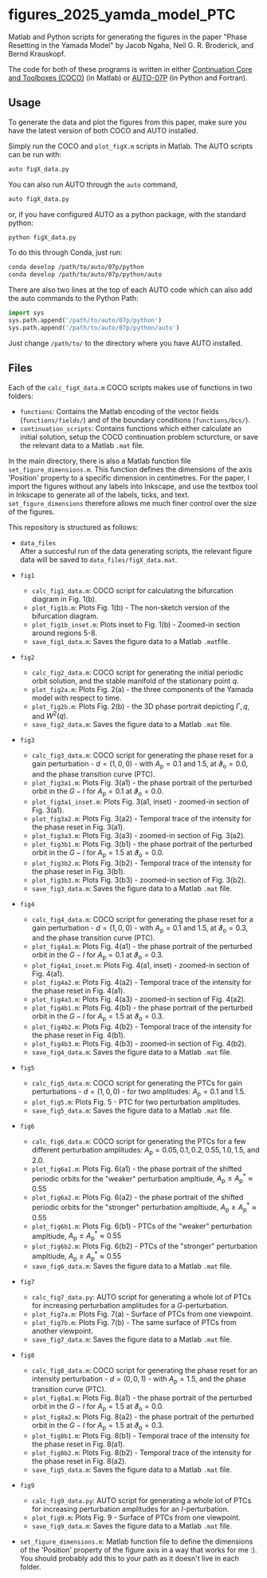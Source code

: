 # figures_2025_yamda_model_PTC

Matlab and Python scripts for generating the figures in the paper "Phase Resetting in the Yamada Model" by Jacob Ngaha, Neil G. R. Broderick, and Bernd Krauskopf.

The code for both of these programs is written in either [Continuation Core and Toolboxes (COCO)](https://sourceforge.net/projects/cocotools/) (in Matlab) or [AUTO-07P](https://www.github.com/auto-07p/auto-07p/) (in Python and Fortran).

## Usage

To generate the data and plot the figures from this paper, make sure you have the latest version of both COCO and AUTO installed.

Simply run the COCO and `plot_figX.m` scripts in Matlab. The AUTO scripts can be run with:
```sh
auto figX_data.py
```
You can also run AUTO through the `auto` command,
```sh
auto figX_data.py
```
or, if you have configured AUTO as a python package, with the standard python:
```sh
python figX_data.py
```
To do this through Conda, just run:
```sh
conda develop /path/to/auto/07p/python
conda develop /path/to/auto/07p/python/auto
```
There are also two lines at the top of each AUTO code which can also add the auto commands to the Python Path:
```python
import sys
sys.path.append('/path/to/auto/07p/python')
sys.path.append('/path/to/auto/07p/python/auto')
```
Just change `/path/to/` to the directory where you have AUTO installed.

## Files

Each of the `calc_figX_data.m` COCO scripts makes use of functions in two folders:
- `functions`: Contains the Matlab encoding of the vector fields (`functions/fields/`) and of the boundary conditions (`functions/bcs/`).
- `continuation_scripts`: Contains functions which either calculate an initial solution, setup the COCO continuation problem scturcture, or save the relevant data to a Matlab `.mat` file.

In the main directory, there is also a Matlab function file `set_figure_dimensions.m`. This function defines the dimensions of the axis 'Position' property to a specific dimension in centimetres. For the paper, I import the figures without any labels into Inkscape, and use the textbox tool in Inkscape to generate all of the labels, ticks, and text. `set_figure_dimensions` therefore allows me much finer control over the size of the figures.

This repository is structured as follows:

- `data_files`  
  After a succesful run of the data generating scripts, the relevant figure data will be saved to `data_files/figX_data.mat`.

- `fig1`
  - `calc_fig1_data.m`: COCO script for calculating the bifurcation diagram in Fig. 1(b).
  - `plot_fig1b.m`: Plots Fig. 1(b) - The non-sketch version of the bifurcation diagram.
  - `plot_fig1b_inset.m`: Plots inset to Fig. 1(b) - Zoomed-in section around regions 5-8.
  - `save_fig1_data.m`: Saves the figure data to a Matlab `.mat`file.

- `fig2`
  - `calc_fig2_data.m`: COCO script for generating the initial periodic orbit solution, and the stable manifold of the stationary point $q$.
  - `plot_fig2a.m`: Plots Fig. 2(a) - the three components of the Yamada model with respect to time.
  - `plot_fig2b.m`: Plots Fig. 2(b) - the 3D phase portrait depicting $\Gamma, q$, and $W^{2}(q)$.
  - `save_fig2_data.m`: Saves the figure data to a Matlab `.mat` file.

- `fig3`
  - `calc_fig3_data.m`: COCO script for generating the phase reset for a gain perturbation -  $\mathbf{\mathit{d}} = (1, 0, 0)$ - with $A_{\mathrm{p}} = 0.1$ and $1.5$, at $\vartheta_{\mathrm{o}} = 0.0$, and the phase transition curve (PTC).
  - `plot_fig3a1.m`: Plots Fig. 3(a1) - the phase portrait of the perturbed orbit in the $G-I$ for $A_{\mathrm{p}} = 0.1$ at $\vartheta_{\mathrm{o}} = 0.0$.
  - `plot_fig3a1_inset.m`: Plots Fig. 3(a1, inset) - zoomed-in section of Fig. 3(a1).
  - `plot_fig3a2.m`: Plots Fig. 3(a2) - Temporal trace of the intensity for the phase reset in Fig. 3(a1).
  - `plot_fig3a3.m`: Plots Fig. 3(a3) - zoomed-in section of Fig. 3(a2).
  - `plot_fig3b1.m`: Plots Fig. 3(b1) - the phase portrait of the perturbed orbit in the $G-I$ for $A_{\mathrm{p}} = 1.5$ at $\vartheta_{\mathrm{o}} = 0.0$.
  - `plot_fig3b2.m`: Plots Fig. 3(b2) - Temporal trace of the intensity for the phase reset in Fig. 3(b1).
  - `plot_fig3b3.m`: Plots Fig. 3(b3) - zoomed-in section of Fig. 3(b2).
  - `save_fig3_data.m`: Saves the figure data to a Matlab `.mat` file.

- `fig4`
  - `calc_fig4_data.m`: COCO script for generating the phase reset for a gain perturbation -  $\mathbf{\mathit{d}} = (1, 0, 0)$ - with $A_{\mathrm{p}} = 0.1$ and $1.5$, at $\vartheta_{\mathrm{o}} = 0.3$, and the phase transition curve (PTC).
  - `plot_fig4a1.m`: Plots Fig. 4(a1) - the phase portrait of the perturbed orbit in the $G-I$ for $A_{\mathrm{p}} = 0.1$ at $\vartheta_{\mathrm{o}} = 0.3$.
  - `plot_fig4a1_inset.m`: Plots Fig. 4(a1, inset) - zoomed-in section of Fig. 4(a1).
  - `plot_fig4a2.m`: Plots Fig. 4(a2) - Temporal trace of the intensity for the phase reset in Fig. 4(a1).
  - `plot_fig4a3.m`: Plots Fig. 4(a3) - zoomed-in section of Fig. 4(a2).
  - `plot_fig4b1.m`: Plots Fig. 4(b1) - the phase portrait of the perturbed orbit in the $G-I$ for $A_{\mathrm{p}} = 1.5$ at $\vartheta_{\mathrm{o}} = 0.3$.
  - `plot_fig4b2.m`: Plots Fig. 4(b2) - Temporal trace of the intensity for the phase reset in Fig. 4(b1).
  - `plot_fig4b3.m`: Plots Fig. 4(b3) - zoomed-in section of Fig. 4(b2).
  - `save_fig4_data.m`: Saves the figure data to a Matlab `.mat` file.

- `fig5`
  - `calc_fig5_data.m`: COCO script for generating the PTCs for gain perturbations - $\mathbf{\mathit{d}} = (1, 0, 0)$ - for two amplitudes: $A_{\mathrm{p}} = 0.1$ and $1.5$.
  - `plot_fig5.m`: Plots Fig. 5 - PTC for two perturbation amplitudes.
  - `save_fig5_data.m`: Saves the figure data to a Matlab `.mat` file.

- `fig6`
  - `calc_fig6_data.m`: COCO script for generating the PTCs for a few different perturbation amplitudes: $A_{\mathrm{p}} = 0.05, 0.1, 0.2, 0.55, 1.0, 1.5$, and $2.0$.
  - `plot_fig6a1.m`: Plots Fig. 6(a1) - the phase portrait of the shifted periodic orbits for the "weaker" perturbation ampltiude, $A_{\mathrm{p}} \leq A_{\mathrm{p}}^{*} \approx 0.55$
  - `plot_fig6a2.m`: Plots Fig. 6(a2) - the phase portrait of the shifted periodic orbits for the "stronger" perturbation ampltiude, $A_{\mathrm{p}} \geq A_{\mathrm{p}}^{*} \approx 0.55$
  - `plot_fig6b1.m`: Plots Fig. 6(b1) - PTCs of the "weaker" perturbation ampltiude, $A_{\mathrm{p}} \leq A_{\mathrm{p}}^{*} \approx 0.55$
  - `plot_fig6b2.m`: Plots Fig. 6(b2) - PTCs of the "stronger" perturbation ampltiude, $A_{\mathrm{p}} \geq A_{\mathrm{p}}^{*} \approx 0.55$
  - `save_fig6_data.m`: Saves the figure data to a Matlab `.mat` file.

- `fig7`
  - `calc_fig7_data.py`: AUTO script for generating a whole lot of PTCs for increasing perturbation amplitudes for a $G$-perturbation.
  - `plot_fig7a.m`: Plots Fig. 7(a) - Surface of PTCs from one viewpoint.
  - `plot_fig7b.m`: Plots Fig. 7(b) - The same surface of PTCs from another viewpoint.
  - `save_fig7_data.m`: Saves the figure data to a Matlab `.mat` file.

- `fig8`
  - `calc_fig8_data.m`: COCO script for generating the phase reset for an intensity perturbation - $\mathbf{\mathit{d}} = (0, 0, 1)$ - with $A_{\mathrm{p}} = 1.5$, and the phase transition curve (PTC).
  - `plot_fig8a1.m`: Plots Fig. 8(a1) - the phase portrait of the perturbed orbit in the $G-I$ for $A_{\mathrm{p}} = 1.5$ at $\vartheta_{\mathrm{o}} = 0.0$.
  - `plot_fig8a2.m`: Plots Fig. 8(a2) - the phase portrait of the perturbed orbit in the $G-I$ for $A_{\mathrm{p}} = 1.5$ at $\vartheta_{\mathrm{o}} = 0.3$.
  - `plot_fig8b1.m`: Plots Fig. 8(b1) - Temporal trace of the intensity for the phase reset in Fig. 8(a1).
  - `plot_fig8b2.m`: Plots Fig. 8(b2) - Temporal trace of the intensity for the phase reset in Fig. 8(a2).
  - `save_fig5_data.m`: Saves the figure data to a Matlab `.mat` file.

- `fig9`
  - `calc_fig9_data.py`: AUTO script for generating a whole lot of PTCs for increasing perturbation amplitudes for an $I$-perturbation.
  - `plot_fig9.m`: Plots Fig. 9 - Surface of PTCs from one viewpoint.
  - `save_fig9_data.m`: Saves the figure data to a Matlab `.mat` file.

- `set_figure_dimensions.m`: Matlab function file to define the dimensions of the 'Position' property of the figure axis in a way that works for me :). You should probably add this to your path as it doesn't live in each folder.